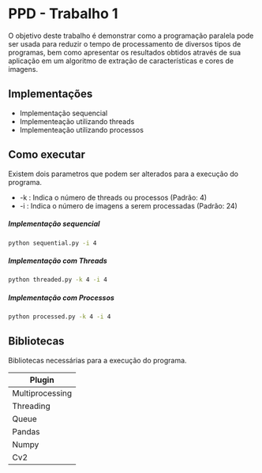 # PPD - Trabalho 1
O objetivo deste trabalho é demonstrar como a programação paralela pode ser usada para reduzir o tempo de processamento de diversos tipos de programas, bem como apresentar os resultados obtidos através de sua aplicação em um algoritmo de extração de características e cores de imagens.

## Implementações

- Implementação sequencial
- Implementeação utilizando threads
- Implementeação utilizando processos

## Como executar

Existem dois parametros que podem ser alterados para a execução do programa.
 - -k : Indica o número de threads ou processos (Padrão: 4)
 - -i  : Indica o número de imagens a serem processadas (Padrão: 24)

##### Implementação sequencial

```sh
python sequential.py -i 4
```

##### Implementação com Threads

```sh
python threaded.py -k 4 -i 4
```

##### Implementação com Processos

```sh
python processed.py -k 4 -i 4
```

## Bibliotecas

Bibliotecas necessárias para a execução do programa.

| Plugin | 
| ------ |
| Multiprocessing | 
| Threading | 
| Queue |
| Pandas | 
| Numpy |
| Cv2 | 

